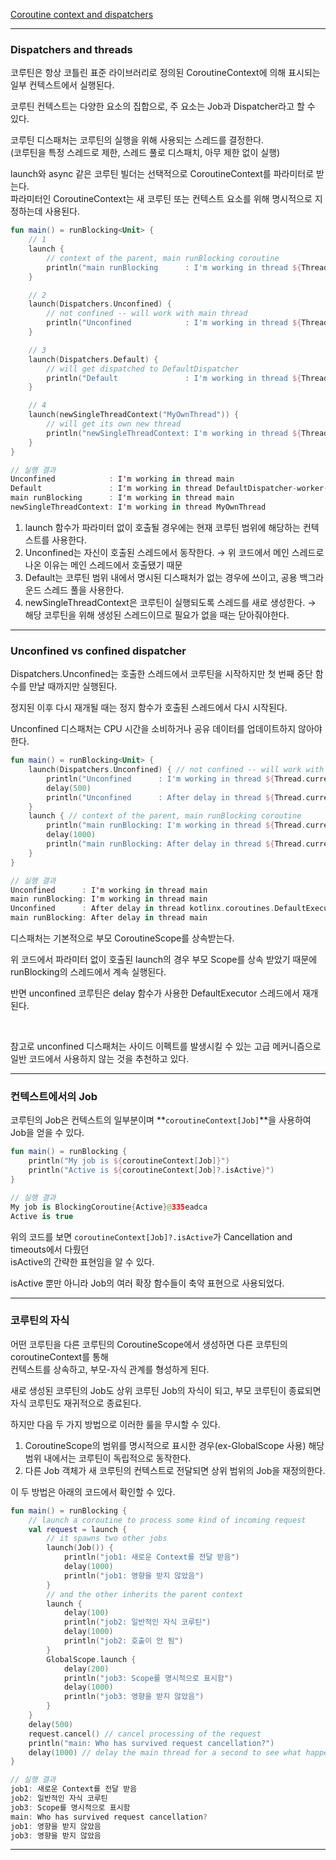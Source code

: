 [Coroutine context and dispatchers](https://kotlinlang.org/docs/coroutine-context-and-dispatchers.html)

---

### Dispatchers and threads

코루틴은 항상 코틀린 표준 라이브러리로 정의된 CoroutineContext에 의해 표시되는 일부 컨텍스트에서 실행된다.

코루틴 컨텍스트는 다양한 요소의 집합으로, 주 요소는 Job과 Dispatcher라고 할 수 있다.

코루틴 디스패처는 코루틴의 실행을 위해 사용되는 스레드를 결정한다.</br>
(코루틴을 특정 스레드로 제한, 스레드 풀로 디스패치, 아무 제한 없이 실행)

launch와 async 같은 코루틴 빌더는 선택적으로 CoroutineContext를 파라미터로 받는다.<br>
파라미터인 CoroutineContext는 새 코루틴 또는 컨텍스트 요소를 위해 명시적으로 지정하는데 사용된다.

```kotlin
fun main() = runBlocking<Unit> {
    // 1
    launch {
        // context of the parent, main runBlocking coroutine
        println("main runBlocking      : I'm working in thread ${Thread.currentThread().name}")
    }

    // 2
    launch(Dispatchers.Unconfined) {
        // not confined -- will work with main thread
        println("Unconfined            : I'm working in thread ${Thread.currentThread().name}")
    }

    // 3
    launch(Dispatchers.Default) {
        // will get dispatched to DefaultDispatcher
        println("Default               : I'm working in thread ${Thread.currentThread().name}")
    }

    // 4
    launch(newSingleThreadContext("MyOwnThread")) {
        // will get its own new thread
        println("newSingleThreadContext: I'm working in thread ${Thread.currentThread().name}")
    }
}

// 실행 결과
Unconfined            : I'm working in thread main
Default               : I'm working in thread DefaultDispatcher-worker-1
main runBlocking      : I'm working in thread main
newSingleThreadContext: I'm working in thread MyOwnThread
```

1. launch 함수가 파라미터 없이 호출될 경우에는 현재 코루틴 범위에 해당하는 컨텍스트를 사용한다.
2. Unconfined는 자신이 호출된 스레드에서 동작한다. → 위 코드에서 메인 스레드로 나온 이유는 메인 스레드에서 호출됐기 때문
3. Default는 코루틴 범위 내에서 명시된 디스패처가 없는 경우에 쓰이고, 공용 백그라운드 스레드 풀을 사용한다.  
4. newSingleThreadContext은 코루틴이 실행되도록 스레드를 새로 생성한다. → 해당 코루틴을 위해 생성된 스레드이므로 필요가 없을 때는 닫아줘야한다.

---

### Unconfined vs confined dispatcher
Dispatchers.Unconfined는 호출한 스레드에서 코루틴을 시작하지만 첫 번째 중단 함수를 만날 때까지만 실행된다.

정지된 이후 다시 재개될 때는 정지 함수가 호출된 스레드에서 다시 시작된다.

Unconfined 디스패처는 CPU 시간을 소비하거나 공유 데이터를 업데이트하지 않아야 한다.

```kotlin
fun main() = runBlocking<Unit> {
    launch(Dispatchers.Unconfined) { // not confined -- will work with main thread
        println("Unconfined      : I'm working in thread ${Thread.currentThread().name}")
        delay(500)
        println("Unconfined      : After delay in thread ${Thread.currentThread().name}")
    }
    launch { // context of the parent, main runBlocking coroutine
        println("main runBlocking: I'm working in thread ${Thread.currentThread().name}")
        delay(1000)
        println("main runBlocking: After delay in thread ${Thread.currentThread().name}")
    }
}

// 실행 결과
Unconfined      : I'm working in thread main
main runBlocking: I'm working in thread main
Unconfined      : After delay in thread kotlinx.coroutines.DefaultExecutor
main runBlocking: After delay in thread main
```

디스패처는 기본적으로 부모 CoroutineScope를 상속받는다.

위 코드에서 파라미터 없이 호출된 launch의 경우 부모 Scope를 상속 받았기 때문에 runBlocking의 스레드에서 계속 실행된다.

반면 unconfined 코루틴은 delay 함수가 사용한 DefaultExecutor 스레드에서 재개된다.

<br>

참고로 unconfined 디스패처는 사이드 이펙트를 발생시킬 수 있는 고급 메커니즘으로 일반 코드에서 사용하지 않는 것을 추천하고 있다.

---

### 컨텍스트에서의 Job
코루틴의 Job은 컨텍스트의 일부분이며 **`coroutineContext[Job]`**을 사용하여 Job을 얻을 수 있다.

```kotlin
fun main() = runBlocking {
    println("My job is ${coroutineContext[Job]}")
    println("Active is ${coroutineContext[Job]?.isActive}")
}

// 실행 결과
My job is BlockingCoroutine{Active}@335eadca
Active is true
```

위의 코드를 보면 `coroutineContext[Job]?.isActive`가 Cancellation and timeouts에서 다뤘던<br>
isActive의 간략한 표현임을 알 수 있다.

isActive 뿐만 아니라 Job의 여러 확장 함수들이 축약 표현으로 사용되었다.

---

### 코루틴의 자식

어떤 코루틴을 다른 코루틴의 CoroutineScope에서 생성하면 다른 코루틴의 coroutineContext를 통해<br>
컨텍스트를 상속하고, 부모-자식 관계를 형성하게 된다.

새로 생성된 코루틴의 Job도 상위 코루틴 Job의 자식이 되고, 부모 코루틴이 종료되면 자식 코루틴도 재귀적으로 종료된다.

하지만 다음 두 가지 방법으로 이러한 룰을 무시할 수 있다.
1. CoroutineScope의 범위를 명시적으로 표시한 경우(ex-GlobalScope 사용) 해당 범위 내에서는 코루틴이 독립적으로 동작한다.
2. 다른 Job 객체가 새 코루틴의 컨텍스트로 전달되면 상위 범위의 Job을 재정의한다.

이 두 방법은 아래의 코드에서 확인할 수 있다.

```kotlin
fun main() = runBlocking {
    // launch a coroutine to process some kind of incoming request
    val request = launch {
        // it spawns two other jobs
        launch(Job()) {
            println("job1: 새로운 Context를 전달 받음")
            delay(1000)
            println("job1: 영향을 받지 않았음")
        }
        // and the other inherits the parent context
        launch {
            delay(100)
            println("job2: 일반적인 자식 코루틴")
            delay(1000)
            println("job2: 호출이 안 됨")
        }
        GlobalScope.launch {
            delay(200)
            println("job3: Scope를 명시적으로 표시함")
            delay(1000)
            println("job3: 영향을 받지 않았음")
        }
    }
    delay(500)
    request.cancel() // cancel processing of the request
    println("main: Who has survived request cancellation?")
    delay(1000) // delay the main thread for a second to see what happens
}

// 실행 결과
job1: 새로운 Context를 전달 받음
job2: 일반적인 자식 코루틴
job3: Scope를 명시적으로 표시함
main: Who has survived request cancellation?
job1: 영향을 받지 않았음
job3: 영향을 받지 않았음
```

---